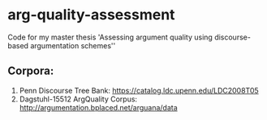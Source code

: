# arg-quality-assessment
Code for my master thesis 'Assessing argument quality using discourse-based argumentation schemes''


## Corpora: 
1. Penn Discourse Tree Bank: https://catalog.ldc.upenn.edu/LDC2008T05
2. Dagstuhl-15512 ArgQuality Corpus: http://argumentation.bplaced.net/arguana/data
